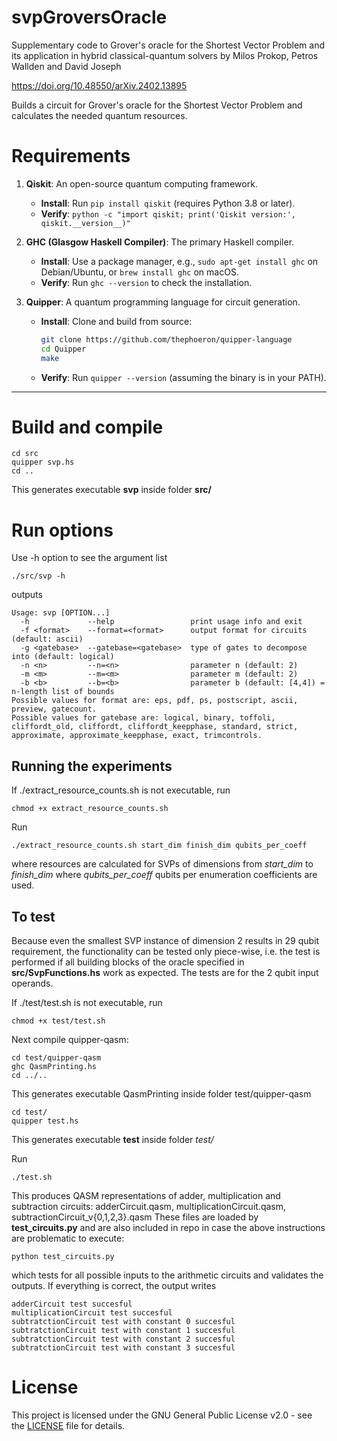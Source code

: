 # svpGroversOracle

Supplementary code to Grover's oracle for the Shortest Vector Problem and its application in hybrid classical-quantum solvers by Milos Prokop, Petros Wallden and David Joseph

https://doi.org/10.48550/arXiv.2402.13895

Builds a circuit for Grover's oracle for the Shortest Vector Problem and calculates the needed quantum resources.

# Requirements
1. **Qiskit**: An open-source quantum computing framework.  
   - **Install**: Run `pip install qiskit` (requires Python 3.8 or later).  
   - **Verify**: `python -c "import qiskit; print('Qiskit version:', qiskit.__version__)"`

2. **GHC (Glasgow Haskell Compiler)**: The primary Haskell compiler.  
   - **Install**: Use a package manager, e.g., `sudo apt-get install ghc` on Debian/Ubuntu, or `brew install ghc` on macOS.  
   - **Verify**: Run `ghc --version` to check the installation.

3. **Quipper**: A quantum programming language for circuit generation.  
   - **Install**: Clone and build from source:
     ```bash
     git clone https://github.com/thephoeron/quipper-language
     cd Quipper
     make
     ```
   - **Verify**: Run `quipper --version` (assuming the binary is in your PATH).

---

# Build and compile
```console
cd src
quipper svp.hs
cd ..
```

This generates executable **svp** inside folder __src/__

# Run options

Use -h option to see the argument list
```console
./src/svp -h
```
outputs

```
Usage: svp [OPTION...]
  -h             --help                 print usage info and exit
  -f <format>    --format=<format>      output format for circuits (default: ascii)
  -g <gatebase>  --gatebase=<gatebase>  type of gates to decompose into (default: logical)
  -n <n>         --n=<n>                parameter n (default: 2)
  -m <m>         --m=<m>                parameter m (default: 2)
  -b <b>         --b=<b>                parameter b (default: [4,4]) = n-length list of bounds
Possible values for format are: eps, pdf, ps, postscript, ascii, preview, gatecount.
Possible values for gatebase are: logical, binary, toffoli, cliffordt_old, cliffordt, cliffordt_keepphase, standard, strict, approximate, approximate_keepphase, exact, trimcontrols.
```

## Running the experiments 

If ./extract_resource_counts.sh is not executable, run
```console
chmod +x extract_resource_counts.sh
```

Run
```console
./extract_resource_counts.sh start_dim finish_dim qubits_per_coeff
```
where resources are calculated for SVPs of dimensions from *start_dim* to *finish_dim* where *qubits_per_coeff* qubits per enumeration coefficients are used.

## To test
Because even the smallest SVP instance of dimension 2 results in 29 qubit requirement, the functionality can be tested only piece-wise, i.e. the test is performed if all building blocks of the oracle specified in **src/SvpFunctions.hs** work as expected. The tests are for the 2 qubit input operands.

If ./test/test.sh is not executable, run
```console
chmod +x test/test.sh
```
Next compile quipper-qasm:

```console
cd test/quipper-qasm
ghc QasmPrinting.hs
cd ../..
```

This generates executable QasmPrinting inside folder test/quipper-qasm

```console
cd test/
quipper test.hs
```

This generates executable **test** inside folder _test/_

Run
```console
./test.sh
```

This produces QASM representations of adder, multiplication and subtraction circuits: adderCircuit.qasm, multiplicationCircuit.qasm, subtractionCircuit_v{0,1,2,3}.qasm
These files are loaded by **test_circuits.py** and are also included in repo in case the above instructions are problematic to execute:

```console
python test_circuits.py
```
which tests for all possible inputs to the arithmetic circuits and validates the outputs. If everything is correct, the output writes

```console
adderCircuit test succesful
multiplicationCircuit test succesful
subtratctionCircuit test with constant 0 succesful
subtratctionCircuit test with constant 1 succesful
subtratctionCircuit test with constant 2 succesful
subtratctionCircuit test with constant 3 succesful
```

# License

This project is licensed under the GNU General Public License v2.0 - see the [LICENSE](LICENSE) file for details.
